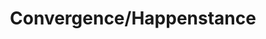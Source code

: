 ---
pid: LLE8
title: Convergence/Happenstance
location_transcription: Near bridges crossing the Schuylkill
zipcode: '19103'
outside_phl: 
neighborhood: Rittenhouse Square,Avenue of The Arts,Logan Square,Fitler Square
age: '22'
age_range: 20-29
instagram: 
image_file_name: LLE_8.jpg
proposal_transcription: |-
  To the city of immigrants, students, native Philadelphians, and people getting by...
  ...A multi-colored //X// on the ground to recognize the
  1) Convergence of people; ideas, listening ok - that is in the city
  2) happenstance that you, me, are, now there
topic: Immigration,Philadelphia
topic_summary: 0, 0
type: Other No Form
keywords_other: diversity, immigrants, philadelphia
credit: Sarah K.
image_labels: 
twitter: 
facebook: 
permalink: "/monuments/lle8/"
layout: item-page
---